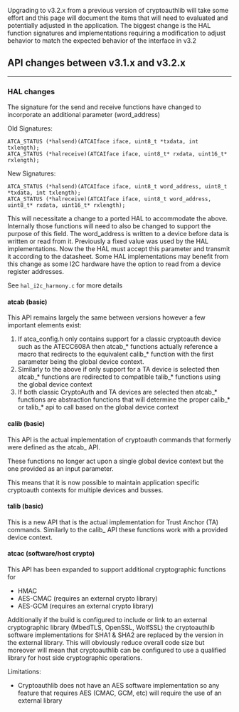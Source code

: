 Upgrading to v3.2.x from a previous version of cryptoauthlib will take some effort and this page will document the items that will need to evaluated and potentially adjusted in the application. The biggest change is the HAL function signatures and implementations requiring a modification to adjust behavior to match the expected behavior of the interface in v3.2 

## API changes between v3.1.x and v3.2.x
-----------------------------------------------

### HAL changes

The signature for the send and receive functions have changed to incorporate an
additional parameter (word_address)

Old Signatures:
```
ATCA_STATUS (*halsend)(ATCAIface iface, uint8_t *txdata, int txlength);
ATCA_STATUS (*halreceive)(ATCAIface iface, uint8_t* rxdata, uint16_t* rxlength);
```

New Signatures:
```
ATCA_STATUS (*halsend)(ATCAIface iface, uint8_t word_address, uint8_t *txdata, int txlength);
ATCA_STATUS (*halreceive)(ATCAIface iface, uint8_t word_address, uint8_t* rxdata, uint16_t* rxlength);
```

This will necessitate a change to a ported HAL to accommodate the above. Internally those
functions will need to also be changed to support the purpose of this field. The word_address
is written to a device before data is written or read from it. Previously a fixed value was
used by the HAL implementations. Now the the HAL must accept this parameter and transmit it
according to the datasheet. Some HAL implementations may benefit from this change as some
I2C hardware have the option to read from a device register addresses.

See `hal_i2c_harmony.c` for more details


#### atcab (basic)

This API remains largely the same between versions however a few important
elements exist:

1) If atca_config.h only contains support for a classic cryptoauth device such
   as the ATECC608A then atcab_* functions actually reference a macro that redirects
   to the equivalent calib_* function with the first parameter being the global
   device context.
2) Similarly to the above if only support for a TA device is selected then
   atcab_* functions are redirected to compatible talib_* functions using the global
   device context
3) If both classic CryptoAuth and TA devices are selected then atcab_* functions
   are abstraction functions that will determine the proper calib_* or talib_* api
   to call based on the global device context

#### calib (basic)

This API is the actual implementation of cryptoauth commands that formerly were
defined as the atcab_ API.

These functions no longer act upon a single global device context but the one provided
as an input parameter.

This means that it is now possible to maintain application specific cryptoauth contexts
for multiple devices and busses.

#### talib (basic)

This is a new API that is the actual implementation for Trust Anchor (TA) commands.
Similarly to the calib_ API these functions work with a provided device context.

#### atcac (software/host crypto)

This API has been expanded to support additional cryptographic functions for
* HMAC
* AES-CMAC (requires an external crypto library)
* AES-GCM (requires an external crypto library)

Additionally if the build is configured to include or link to an external
cryptographic library (MbedTLS, OpenSSL, WolfSSL) the cryptoauthlib software
implementations for SHA1 & SHA2 are replaced by the version in the external
library. This will obviously reduce overall code size but moreover will mean
that cryptoauthlib can be configured to use a qualified library for host side
cryptographic operations.

Limitations:
* Cryptoauthlib does not have an AES software implementation so any feature
  that requires AES (CMAC, GCM, etc) will require the use of an external library
